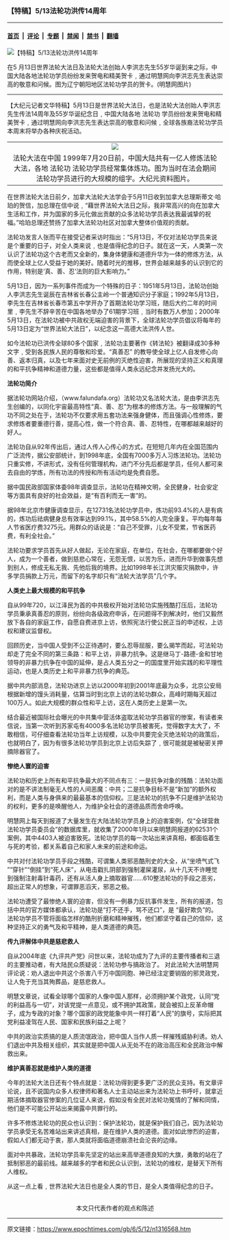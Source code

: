 ### 【特稿】5/13法轮功洪传14周年

---

#### [首页](../../../..?n1316568) &nbsp;|&nbsp; [评论](../../../../../epoch-comment?n1316568) &nbsp;|&nbsp; [专题](../../../../../epoch-special?n1316568) &nbsp;|&nbsp; [禁闻](../../../../../epoch-news?n1316568) &nbsp;|&nbsp; [禁书](../../../../../books?n1316568) &nbsp;|&nbsp; [翻墙](https://github.com/gfw-breaker/nogfw/blob/master/README.md?n1316568)


<div><img alt="【特稿】5/13法轮功洪传14周年" class="attachment-djy_600_400 size-djy_600_400 wp-post-image" src="https://i.epochtimes.com/assets/uploads/2006/05/60512084501459-600x400.jpg"/>
<div class="caption">
 <p>
  在5 月13日世界法轮大法日及法轮大法创始人李洪志先生55岁华诞到来之际，中国大陆各地法轮功学员纷纷发来贺电和精美贺卡﹐通过明慧网向李洪志先生表达崇高的敬意和问候。图为辽宁朝阳地区法轮功学员的贺卡。(明慧网图片)
 </p>
</div></div><hr/><div class="post_content" id="artbody" itemprop="articleBody">
 <!-- article content begin -->
 <p>
  【大纪元记者文华特稿】5月13日是世界法轮大法日，也是法轮大法创始人李洪志先生传法14周年及55岁华诞纪念日﹐中国大陆各地
  <ok href="https://www.epochtimes.com/gb/tag/%E6%B3%95%E8%BD%AE%E5%8A%9F.html">
   法轮功
  </ok>
  学员纷纷发来贺电和精美贺卡﹐通过明慧网向李洪志先生表达崇高的敬意和问候﹐全球各族裔法轮功学员本周末将举办各种庆祝活动。
 </p>
 <p>
  <center>
  </center>
 </p>
 <table border="0" cellpadding="3" cellspacing="3">
  <tr>
   <td align="center">
    <ok href="/i6/60513081359789.jpg">
     <img src="/i6/60513081359789--ss.jpg"/>
    </ok>
   </td>
  </tr>
  <tr>
   <td align="center">
    <span class="bn12">
     法轮大法在中国 1999年7月20日前，中国大陆共有一亿人修炼法轮大法，各地
     <ok href="https://www.epochtimes.com/gb/tag/%E6%B3%95%E8%BD%AE%E5%8A%9F.html">
      法轮功
     </ok>
     法轮功学员经常集体炼功。图为当时在法会期间法轮功学员进行的大规模的组字。大纪元资料图片。
    </span>
   </td>
  </tr>
 </table>
 <p>
 </p>
 <p>
  在世界法轮大法日前夕，加拿大法轮大法学会于5月11日收到加拿大总理斯蒂文‧哈珀的贺信，加总理在信中说﹐“藉世界法轮大法日之际，我非常高兴的向在加拿大生活和工作，并为国家的多元化做出贡献的众多法轮功学员表达我最诚挚的祝福。”哈珀总理还赞扬了加拿大法轮功社区对加拿大整体价值观的贡献。
 </p>
 <p>
  法轮功发言人张而平在接受记者采访时指出：“5月13日，不仅对法轮功学员来说是个重要的日子，对全人类来说﹐也是值得纪念的日子。就在这一天，人类第一次认识了法轮功这个古老而又全新的，集身体健康和道德升华为一体的修炼方法，从而使全球上亿人受益于她的美好。随着时光的推移，世界会越来越多的认识到它的作用，特别是‘真、善、忍’法则的巨大影响力。”
 </p>
 <p>
  5月13日，因为一系列事件而成为一个特殊的日子：1951年5月13日，法轮功创始人李洪志先生诞辰在吉林省长春公主岭一个普通知识分子家庭；1992年5月13日，李先生在吉林省长春市第五中学开办了首期法轮功学习班，随后大约二年的时间里﹐李先生不辞辛苦在中国各地举办了61期学习班﹐当时有数万人参加；2000年5月13日，在法轮功被中共政权无端迫害的背景下，全球法轮功学员倡议将每年的5月13日定为“世界法轮大法日”，以纪念这一高德大法洪传人世。
 </p>
 <p>
  如今法轮功已洪传全球80多个国家﹐法轮功主要著作《转法轮》被翻译成30多种文字﹐受到各民族人民的尊敬和珍爱。“真善忍” 的教导使全球上亿人自发修心向善、返本归真，以及七年来面对史无前例的灭绝性迫害，所展现的坚持正义和真理的和平抗争精神和道德力量，这些都是值得人类永远纪念并发扬光大的。
 </p>
 <p>
  <b>
   法轮功简介
  </b>
 </p>
 <p>
  据法轮功网站介绍，（www.falundafa.org）法轮功又名法轮大法，是由李洪志先生创编的，以同化宇宙最高特性“真、善、忍”为根本的修炼方法。与一般理解的气功不同之处在于，法轮功不仅要求用五套功法来强身健体，而且强调心性修炼，要求修炼者要重德行善，提高心性，做一个符合真、善、忍特性，在哪都越来越好的好人。
 </p>
 <p>
  法轮功自从92年传出后，通过人传人心传心的方式，在短短几年内在全国范围内广泛流传，据公安部统计，到1998年底，全国有7000多万人习炼法轮功。法轮功只重实修，不讲形式，没有任何管理机构，进门不分先后都是学员，任何人都可来去自由的学炼，所有功法的传授和所有活动均是免费自愿。
 </p>
 <p>
  据中国民政部国家体委98年调查显示，法轮功在精神文明，全民健身，社会安定等方面具有良好的社会效益，是“有百利而无一害”的。
 </p>
 <p>
  据98年北京市健康调查显示，在12731名法轮功学员中，炼功前93.4%的人是有病的，炼功后祛病健身总有效率达到99.1%，其中58.5%的人完全康复。平均每年每人节省医疗费3275元。用群众的话说是：“自己不受罪，儿女不受累，节省医药费，有利全社会。”
 </p>
 <p>
  法轮功要求学员首先从好人做起，无论在家庭，在单位，在社会，在哪都要做个好人，成为一个善者，做到慈悲心常在，无怨无恨，以苦为乐，进而升华到做事先想到别人，修成无私无我、先他后我的境界。比如1998年长江洪灾赈灾捐款中，许多学员捐款上万元，而留下的名字却只有“法轮大法学员”几个字。
 </p>
 <p>
  <b>
   人类史上最大规模的和平抗争
  </b>
 </p>
 <p>
  自从99年720，以江泽民为首的中共极权开始对法轮功实施残酷打压后，法轮功学员秉承真善忍的原则，纷纷向各级政府申诉，在问题得不到解决时，他们又毅然放下各自的家庭工作，自愿自费进京上访，依照宪法行使公民正当的申述权，上访权和建议监督权。
 </p>
 <p>
  回顾历史，当中国人受到不公正待遇时，要么忍辱屈服，要么揭竿而起，可法轮功却走了完全不同的第三条路：和平上访，非暴力抗争。这是继马丁-路德-金和甘地领导的非暴力抗争在中国的延伸，是占人类五分之一的国度里开始实践的和平理性运动，也是人类历史上和平非暴力抗争的典范。
 </p>
 <p>
  据中共内部消息，法轮功进京上访以2000年初到2001年底最为众多，北京公安局根据新增的馒头消耗量，估算当时到北京上访的法轮功群众，高峰时期每天超过100万人。如此大规模的群众性和平上访，这在人类历史上是第一次。
 </p>
 <p>
  结合最近被国际社会曝光的中共集中营活体盗取法轮功学员器官的惨案，有读者来信说，当第一次听到苏家屯有4000多名法轮功学员被害死，觉得数字太大了，不敢相信，可仔细查看法轮功当年上访规模，以及中共要完全灭绝法轮功的政策后，也就明白了，因为有很多法轮功学员到北京上访后失踪了﹐很可能就是被秘密关押摘除器官了。
 </p>
 <p>
  <b>
   惨绝人寰的迫害
  </b>
 </p>
 <p>
  法轮功和历史上所有和平抗争最大的不同点有三：一是抗争对象的残酷：法轮功面对的是不讲法制毫无人性的人间恶魔：中共；二是抗争目标不是“新加”的额外权利，而是人类与身俱来的最最基本的信仰权。三是法轮功的抗争不只是维护法轮功的权利，更多的是唤醒他人，为维护全社会的道德品质而舍命呼唤。
 </p>
 <p>
  明慧网上每天到报道了大量发生在大陆法轮功学员身上的迫害案例，仅“全球营救法轮功学员委员会”的数据库里，就收集了2000年1月以来明慧网报道的62531个案例，其中4403人被迫害致死。法轮功学员的每一次站出来讲真相，都面临着生与死的考验，都关系着自己和家人未来的前途和命运。
 </p>
 <p>
  中共对付法轮功学员手段之残酷，可谓集人类邪恶酷刑史的大全，从“坐喷气式飞 ”“穿针”“倒挂”到“死人床”，从电击戳扎阴部到强制灌屎灌尿，从十几天不许睡觉到强制注射毒针毒药，还有从活人身上摘取器官……610整法轮功的手段之恶劣，超出正常人的想象，可谓罪恶滔天，邪恶之极。
 </p>
 <p>
  法轮功遭受了最惨绝人寰的迫害，但没有一例暴力反抗事件发生，所有的报道，包括中共的官方媒体都承认，法轮功是“打不还手，骂不还口”，是 “最好欺负”的。法轮功学员不管将面临怎样的酷刑折磨和精神摧残，他们都坚守着自己的信仰，这种坚持正义的勇气及和平精神，是人类道德的典范。
 </p>
 <p>
  <b>
   传九评解体中共是慈悲救人
  </b>
 </p>
 <p>
  自从2004年底《九评共产党》问世以来，法轮功成为了九评的主要传播者和三退的主要推动者，有大陆民众质疑说：法轮功参与搞政治了。 对此法轮大法明慧网评论说：劝人退出中共这个杀害八千万中国同胞、神已经注定要销毁的邪灵政党，让人免于充当其殉葬品，是慈悲救人。
 </p>
 <p>
  明慧文章说，试看全球哪个国家的人像中国人那样，必须拥护某个政党，认同“党的利益高与一切”，对该党提一点意见，或不拥护其政策，就会被扣上反革命帽子，成为专政的对象？哪个国家的政党能象中共一样打着“人民”的旗号，实际把其党利益凌驾在人民、国家和民族利益之上呢？
 </p>
 <p>
  中共的政治实质搞的是人质流氓政治，把中国人当作人质一样摧残威胁利诱。劝人们退出中共及相关组织，其实就是把中国人从无处不在的政治高压和全民政治中解救出来。
 </p>
 <p>
  <b>
   维护真善忍就是维护人类的道德
  </b>
 </p>
 <p>
  今年的法轮大法日还有个特点就是：法轮功得到更多更广泛的民众支持。有文章评论说，且不说国内众多人权律师和著名人士主动站出来为法轮功上书呼吁，就拿近期活体摘取器官惨案的几位证人来说，假如没有全民对法轮功冤情的了解和同情，他们是不可能公开站出来揭露中共罪行的。
 </p>
 <p>
  许多不修炼法轮功的民众也认识到：保护法轮功，就是保护我们自己，因为法轮功学员承受无名苦难站出来讲述真相，是在维护人类的道德。面对如此惨烈的迫害，假如人们都无动于衷，那人类就将面临道德崩溃社会沦丧的边缘。
 </p>
 <p>
  面对中共暴政，法轮功学员率先坚定的站出来高举道德良知的大旗，勇敢的站在了抵制邪恶的最前线。越来越多的学者和民众认识到，法轮功的维权，是替天下所有人维权。
 </p>
 <p>
  从这一点上看﹐世界法轮大法日也是全人类的节日，是全人类值得纪念的日子。
  <font color="#ffffff">
   (http://www.dajiyuan.com)
  </font>
  <br/>
  <center>
   <font class="GY13">
    本文只代表作者的观点和陈述
   </font>
  </center>
 </p>
 <!-- article content end -->
 <div id="below_article_ad">
 </div>
</div>


---

原文链接：https://www.epochtimes.com/gb/6/5/12/n1316568.htm